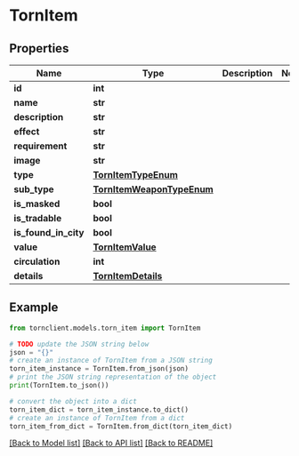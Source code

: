 # TornItem


## Properties

Name | Type | Description | Notes
------------ | ------------- | ------------- | -------------
**id** | **int** |  | 
**name** | **str** |  | 
**description** | **str** |  | 
**effect** | **str** |  | 
**requirement** | **str** |  | 
**image** | **str** |  | 
**type** | [**TornItemTypeEnum**](TornItemTypeEnum.md) |  | 
**sub_type** | [**TornItemWeaponTypeEnum**](TornItemWeaponTypeEnum.md) |  | 
**is_masked** | **bool** |  | 
**is_tradable** | **bool** |  | 
**is_found_in_city** | **bool** |  | 
**value** | [**TornItemValue**](TornItemValue.md) |  | 
**circulation** | **int** |  | 
**details** | [**TornItemDetails**](TornItemDetails.md) |  | 

## Example

```python
from tornclient.models.torn_item import TornItem

# TODO update the JSON string below
json = "{}"
# create an instance of TornItem from a JSON string
torn_item_instance = TornItem.from_json(json)
# print the JSON string representation of the object
print(TornItem.to_json())

# convert the object into a dict
torn_item_dict = torn_item_instance.to_dict()
# create an instance of TornItem from a dict
torn_item_from_dict = TornItem.from_dict(torn_item_dict)
```
[[Back to Model list]](../README.md#documentation-for-models) [[Back to API list]](../README.md#documentation-for-api-endpoints) [[Back to README]](../README.md)


